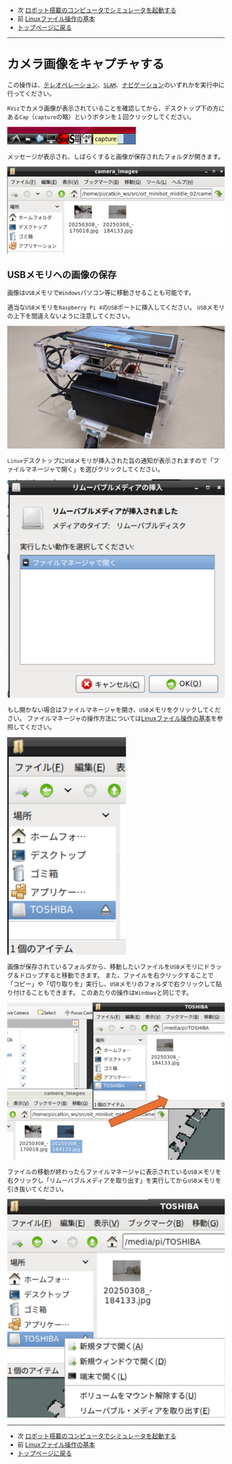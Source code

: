 - 次 [ロボット搭載のコンピュータでシミュレータを起動する](./simulation.md)
- 前 [Linuxファイル操作の基本](./file.md)
- [トップページに戻る](../README.md)

---

# カメラ画像をキャプチャする

この操作は、[テレオペレーション](./teleop.md)、[`SLAM`](./slam.md)、[ナビゲーション](./navigation.md)のいずれかを実行中に行ってください。

`RViz`でカメラ画像が表示されていることを確認してから、デスクトップ下の方にある`Cap`（`capture`の略）というボタンを１回クリックしてください。

![2025-03-08_18-40-15.png](../images/2025-03-08_18-40-15.png)

メッセージが表示され、しばらくすると画像が保存されたフォルダが開きます。

![2025-03-08_184203.png](../images/2025-03-08_184203.png)

## USBメモリへの画像の保存

画像は`USB`メモリで`Windows`パソコン等に移動させることも可能です。

適当な`USB`メモリを`Raspberry Pi 4`の`USB`ポートに挿入してください。
`USB`メモリの上下を間違えないように注意してください。

![20250308_184645.JPG](../images/20250308_184645.JPG)

`Linux`デスクトップに`USB`メモリが挿入された旨の通知が表示されますので「ファイルマネージャで開く」を選びクリックしてください。

![2025-03-08_184709.png](../images/2025-03-08_184709.png)

もし開かない場合はファイルマネージャを開き、`USB`メモリをクリックしてください。
ファイルマネージャの操作方法については[Linuxファイル操作の基本](./file.md)を参照してください。

![2025-03-08_185509.png](../images/2025-03-08_185509.png)

画像が保存されているフォルダから、移動したいファイルを`USB`メモリにドラッグ＆ドロップすると移動できます。
また、ファイルを右クリックすることで「コピー」や「切り取りを」実行し、`USB`メモリのフォルダで右クリックして貼り付けることもできます。
このあたりの操作は`Windows`と同じです。

![2025-03-08_184755_mod.png](../images/2025-03-08_184755_mod.png)

ファイルの移動が終わったらファイルマネージャに表示されている`USB`メモリを右クリックし「リムーバブルメディアを取り出す」を実行してから`USB`メモリを引き抜いてください。

![2025-03-08_190119.png](../images/2025-03-08_190119.png)

---

- 次 [ロボット搭載のコンピュータでシミュレータを起動する](./simulation.md)
- 前 [Linuxファイル操作の基本](./file.md)
- [トップページに戻る](../README.md)

